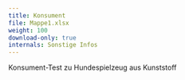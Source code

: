 ```yaml
---
title: Konsument
file: Mappe1.xlsx
weight: 100
download-only: true
internals: Sonstige Infos
---
```


Konsument-Test zu Hundespielzeug aus Kunststoff